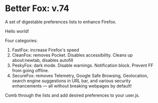# Better Fox: v.74
A set of digestable preferences lists to enhance Firefox.

Hello world!

Four categories:
1) FastFox: increase Firefox's speed
2) CleanFox: removes Pocket. Disables accessibility. Cleans up about:newtab, disables autofill 
3) PeskyFox: dark mode. Disable warnings. Notification block. Prevent FF from going offline.
4) SecureFox: removes Telemetry, Google Safe Browsing, Geolocation, search engine suggestions in URL bar, and various security enhancements — all without breaking webpages by default!

Comb through the lists and add desired preferences to your user.js.
